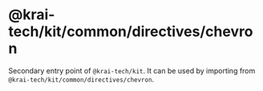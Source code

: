 # @krai-tech/kit/common/directives/chevron

Secondary entry point of `@krai-tech/kit`. It can be used by importing from `@krai-tech/kit/common/directives/chevron`.
